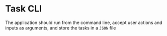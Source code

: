 # Task CLI

The application should run from the command line, accept user actions and inputs as arguments, and store the tasks in a `JSON` file
